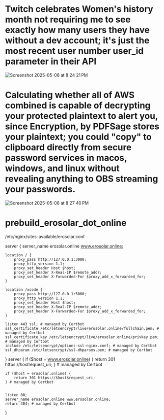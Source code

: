 # Twitch celebrates Women's history month not requiring me to see exactly how many users they have without a dev account; it's just the most recent user number user_id parameter in their API

![Screenshot 2025-05-06 at 8 24 21 PM](https://github.com/user-attachments/assets/17975d33-bfdc-4de4-b562-51ca35e6df2b)

# Calculating whether all of AWS combined is capable of decrypting your protected plaintext to alert you, since Encryption, by PDFSage stores your plaintext; you could "copy" to clipboard directly from secure password services in macos, windows, and linux without revealing anything to OBS streaming your passwords.

![Screenshot 2025-05-06 at 8 27 40 PM](https://github.com/user-attachments/assets/9412f907-05aa-4166-829a-6c79057168b7)



# prebuild_erosolar_dot_online

/etc/nginx/sites-available/erosolar.conf


server {
    server_name erosolar.online www.erosolar.online;

    location / {
        proxy_pass http://127.0.0.1:3000;
        proxy_http_version 1.1;
        proxy_set_header Host $host;
        proxy_set_header X-Real-IP $remote_addr;
        proxy_set_header X-Forwarded-For $proxy_add_x_forwarded_for;
    }

    location /xcode {
        proxy_pass http://127.0.0.1:5000;
        proxy_http_version 1.1;
        proxy_set_header Host $host;
        proxy_set_header X-Real-IP $remote_addr;
        proxy_set_header X-Forwarded-For $proxy_add_x_forwarded_for;
    }

    listen 443 ssl; # managed by Certbot
    ssl_certificate /etc/letsencrypt/live/erosolar.online/fullchain.pem; # managed by Certbot
    ssl_certificate_key /etc/letsencrypt/live/erosolar.online/privkey.pem; # managed by Certbot
    include /etc/letsencrypt/options-ssl-nginx.conf; # managed by Certbot
    ssl_dhparam /etc/letsencrypt/ssl-dhparams.pem; # managed by Certbot


}
server {
    if ($host = www.erosolar.online) {
        return 301 https://$host$request_uri;
    } # managed by Certbot


    if ($host = erosolar.online) {
        return 301 https://$host$request_uri;
    } # managed by Certbot


    listen 80;
    server_name erosolar.online www.erosolar.online;
    return 404; # managed by Certbot




}
